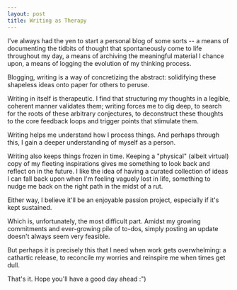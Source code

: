 ```yaml
---
layout: post
title: Writing as Therapy
---
```


I've always had the yen to start a personal blog of some sorts -- a means of documenting the tidbits of thought that spontaneously come to life throughout my day, a means of archiving the meaningful material I chance upon, a means of logging the evolution of my thinking process.

Blogging, writing is a way of concretizing the abstract: solidifying these shapeless ideas onto paper for others to peruse. 

Writing in itself is therapeutic. I find that structuring my thoughts in a legible, coherent manner validates them; writing forces me to dig deep, to search for the roots of these arbitrary conjectures, to deconstruct these thoughts to the core feedback loops and trigger points that stimulate them. 

Writing helps me understand how I process things. And perhaps through this, I gain a deeper understanding of myself as a person.

Writing also keeps things frozen in time. Keeping a "physical" (albeit virtual) copy of my fleeting inspirations gives me something to look back and reflect on in the future. I like the idea of having a curated collection of ideas I can fall back upon when I'm feeling vaguely lost in life, something to nudge me back on the right path in the midst of a rut. 

Either way, I believe it'll be an enjoyable passion project, especially if it's kept sustained. 

Which is, unfortunately, the most difficult part. Amidst my growing commitments and ever-growing pile of to-dos, simply posting an update doesn't always seem very feasible. 

But perhaps it is precisely this that I need when work gets overwhelming: a cathartic release, to reconcile my worries and reinspire me when times get dull. 

That's it. Hope you'll have a good day ahead :") 
